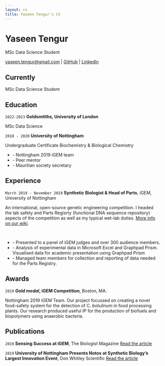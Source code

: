 ```yaml
---
layout: cv
title: Yaseen Tengur's CV
---
```

# Yaseen Tengur

MSc Data Science Student

<div id="webaddress">
<a href="yaseen.tengur@gmail.com">yaseen.tengur@gmail.com</a>
| <a href="https://github.com/yasten">GitHub</a>
  | <a href="https://www.linkedin.com/in/yaseen-tengur/">LinkedIn</a>

</div>


## Currently

MSc Data Science Student


## Education
`2022-2023`
__Goldsmtiths, University of London__

MSc Data Science 


`2018 - 2020`
__University of Nottingham__

Undergraduate Certificate Biochemistry & Biological Chemistry
<br />

<ul>
<li> - Nottingham 2019 iGEM team</li>
<li> - Peer mentor</li>
<li> - Mauritian society secretary</li>
</ul>

## Experience
`March 2019 - November 2019`
__Synthetic Biologist & Head of Parts__, iGEM, University of Nottingham

<p>An international, open-source genetic engineering competition. I headed the lab safety and Parts Regisrty (functional DNA sequence repository) aspects of the competition as well as my typical wet-lab duties. <a href="https://2019.igem.org/Team:Nottingham/Description">More info on our wiki</a>.</p>
<br />

<ul>
<li> - Presented to a panel of iGEM judges and over 300 audience members.</li>
<li> - Analysis of experimental data in Microsoft Excel and Graphpad Prism. Visualised data for academic presentation using Graphpad Prism</li>
<li> - Managed team members for collection and reporting of data needed for the Parts Registry.</li>
</ul>

## Awards

`2019`
__*Gold medal*, iGEM Competition__, Boston, MA.

Nottingham 2019 iGEM Team. Our project focussed on creating a novel food-safety system for the detection of C. *botulinum* in food processing plants.
Our research produced useful IP for the production of biofuels and biopolymers using anaerobic bacteria.

## Publications

`2019`
__Sensing Success at iGEM__, The Biologist Magazine
<a href="https://www.rsb.org.uk/biologist-features/sensing-success-at-igem">Read the article</a>



`2019`
__University of Nottingham Presents Notox at Synthetic Biology’s Largest Innovation Event__, Don Whitley Scientific
<a href="https://www.dwscientific.com/blog/university-nottingham-presents-notox-synthetic-biologys-largest-innovation-event">Read the article</a>




<!-- ### Footer

Last updated: Aptil 2022 -->
